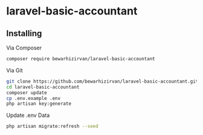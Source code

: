 # laravel-basic-accountant


## Installing
Via Composer

``` bash
composer require bewarhizirvan/laravel-basic-accountant
```

Via Git
``` bash
git clone https://github.com/bewarhizirvan/laravel-basic-accountant.git
cd laravel-basic-accountant
composer update
cp .env.example .env
php artisan key:generate
```

Update .env Data
``` bash
php artisan migrate:refresh --seed
```
